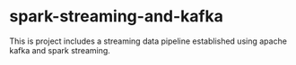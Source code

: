 # spark-streaming-and-kafka
This is project includes a streaming data pipeline established using apache kafka and spark streaming.
